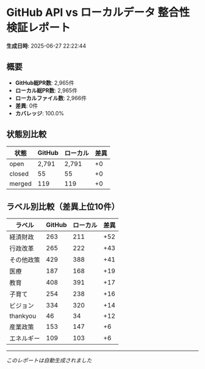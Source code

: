 # GitHub API vs ローカルデータ 整合性検証レポート

**生成日時**: 2025-06-27 22:22:44

## 概要

- **GitHub総PR数**: 2,965件
- **ローカル総PR数**: 2,965件
- **ローカルファイル数**: 2,966件
- **差異**: 0件
- **カバレッジ**: 100.0%

## 状態別比較

| 状態 | GitHub | ローカル | 差異 |
|------|--------|----------|------|
| open | 2,791 | 2,791 | +0 |
| closed | 55 | 55 | +0 |
| merged | 119 | 119 | +0 |

## ラベル別比較（差異上位10件）

| ラベル | GitHub | ローカル | 差異 |
|--------|--------|----------|------|
| 経済財政 | 263 | 211 | +52 |
| 行政改革 | 265 | 222 | +43 |
| その他政策 | 429 | 388 | +41 |
| 医療 | 187 | 168 | +19 |
| 教育 | 408 | 391 | +17 |
| 子育て | 254 | 238 | +16 |
| ビジョン | 334 | 320 | +14 |
| thankyou | 46 | 34 | +12 |
| 産業政策 | 153 | 147 | +6 |
| エネルギー | 109 | 103 | +6 |

---
*このレポートは自動生成されました*